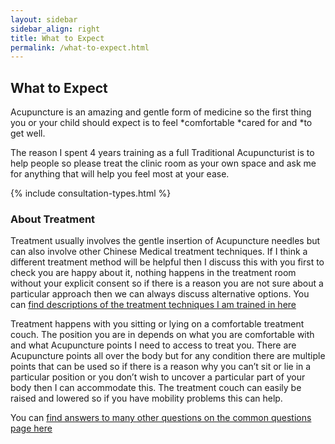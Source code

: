```yaml
---
layout: sidebar
sidebar_align: right
title: What to Expect
permalink: /what-to-expect.html
---
```

## What to Expect
Acupuncture is an amazing and gentle form of medicine so the first thing you or your child should expect is to feel 
  *comfortable
  *cared for and 
  *to get well.

 The reason I spent 4 years training as a full Traditional Acupuncturist is to help people so please treat the clinic room as your own space and ask me for anything that will help you feel most at your ease.


{% include consultation-types.html %}


### About Treatment
Treatment usually involves the gentle insertion of Acupuncture needles but can also involve other Chinese Medical treatment techniques. If I think a different treatment method will be helpful then I discuss this with you first to check you are happy about it, nothing happens in the treatment room without your explicit consent so if there is a reason you are not sure about a particular approach then we can always discuss alternative options.
You can [find descriptions of the treatment techniques I am trained in here](https://www.clearspringacupuncture.co.uk/about-acupuncture/treatment-methods.html)

Treatment happens with you sitting or lying on a comfortable treatment couch. The position you are in depends on what you are comfortable with and what Acupuncture points I need to access to treat you. There are Acupuncture points all over the body but for any condition there are multiple points that can be used so if there is a reason why you can’t sit or lie in a particular position or you don’t wish to uncover a particular part of your body then I can accommodate this.  The treatment couch can easily be raised and lowered so if you have mobility problems this can help.


You can [find answers to many other questions on the common questions page here](https://www.clearspringacupuncture.co.uk/common-questions.html)